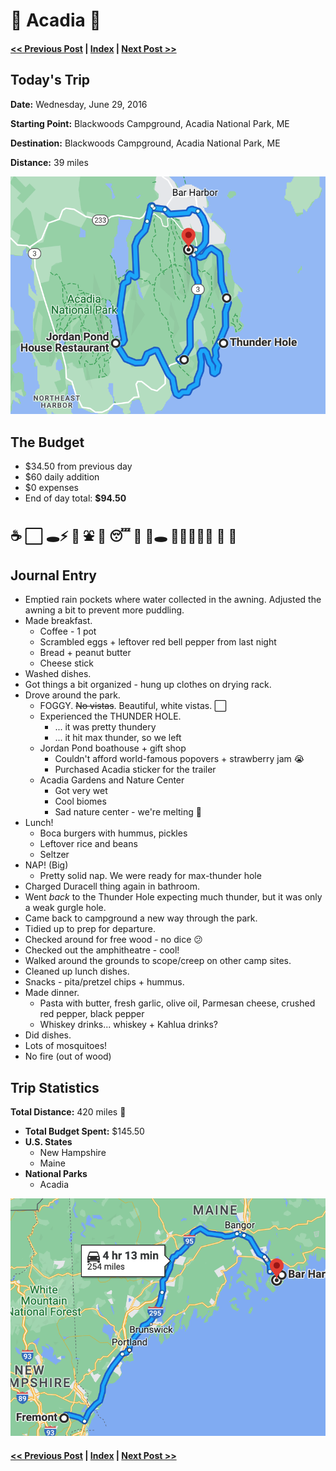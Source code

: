 # 🌲 Acadia 🌲

#### [<< Previous Post](06-28.md) | [Index](../README.md) | [Next Post >>](06-30.md)

## Today's Trip

**Date:** Wednesday, June 29, 2016

**Starting Point:** Blackwoods Campground, Acadia National Park, ME

**Destination:** Blackwoods Campground, Acadia National Park, ME

**Distance:** 39 miles

![map of acadia](maps/06-29.png "day map")

## The Budget

* $34.50 from previous day
* $60 daily addition
* $0 expenses
* End of day total: **$94.50**

##  ☕️ ⬜️ 🕳⚡️ 🛶 ⛲️ 🍔 😴 🔋 🫧🕳 🚶🏻‍♀️🚶🏻 🍝 🦟

## Journal Entry

* Emptied rain pockets where water collected in the awning. Adjusted the awning a bit to prevent more puddling.
* Made breakfast.
  * Coffee - 1 pot
  * Scrambled eggs + leftover red bell pepper from last night
  * Bread + peanut butter
  * Cheese stick
* Washed dishes.
* Got things a bit organized - hung up clothes on drying rack.
* Drove around the park.
  * FOGGY. ~~No vistas~~. Beautiful, white vistas. ⬜️
  * Experienced the THUNDER HOLE.
    * ... it was pretty thundery
    * ... it hit max thunder, so we left
  * Jordan Pond boathouse + gift shop
    * Couldn't afford world-famous popovers + strawberry jam 😭
    * Purchased Acadia sticker for the trailer
  * Acadia Gardens and Nature Center
    * Got very wet
    * Cool biomes
    * Sad nature center - we're melting 🫠
* Lunch!
  * Boca burgers with hummus, pickles
  * Leftover rice and beans
  * Seltzer
* NAP! (Big)
  * Pretty solid nap. We were ready for max-thunder hole
* Charged Duracell thing again in bathroom.
* Went *back* to the Thunder Hole expecting much thunder, but it was only a weak gurgle hole.
* Came back to campground a new way through the park.
* Tidied up to prep for departure.
* Checked around for free wood - no dice 😕
* Checked out the amphitheatre - cool!
* Walked around the grounds to scope/creep on other camp sites.
* Cleaned up lunch dishes.
* Snacks - pita/pretzel chips + hummus.
* Made dinner.
  * Pasta with butter, fresh garlic, olive oil, Parmesan cheese, crushed red pepper, black pepper
  * Whiskey drinks... whiskey + Kahlua drinks?
* Did dishes.
* Lots of mosquitoes!
* No fire (out of wood)

## Trip Statistics

**Total Distance:** 420 miles 🥦
* **Total Budget Spent:** $145.50
* **U.S. States**
  * New Hampshire
  * Maine
* **National Parks**
  * Acadia

![total trip from fremont to acadia](maps/totals/06-29-total.png "total trip map")

#### [<< Previous Post](06-28.md) | [Index](../README.md) | [Next Post >>](06-30.md)
